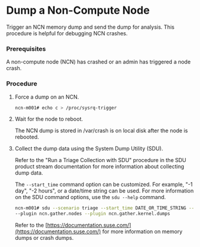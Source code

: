 # Dump a Non-Compute Node

Trigger an NCN memory dump and send the dump for analysis. This procedure is helpful for debugging NCN crashes.

### Prerequisites

A non-compute node \(NCN\) has crashed or an admin has triggered a node crash.

### Procedure

1.  Force a dump on an NCN.

    ```bash
    ncn-m001# echo c > /proc/sysrq-trigger
    ```

2.  Wait for the node to reboot.

    The NCN dump is stored in /var/crash is on local disk after the node is rebooted.

3.  Collect the dump data using the System Dump Utility \(SDU\).

    Refer to the "Run a Triage Collection with SDU" procedure in the SDU product stream documentation for more information about collecting dump data.

    The `--start_time` command option can be customized. For example, "-1 day", "-2 hours", or a date/time string can be used. For more information on the SDU command options, use the `sdu --help` command.

    ```bash
    ncn-m001# sdu --scenario triage --start_time DATE_OR_TIME_STRING --end_time DATE_OR_TIME_STRING \
    --plugin ncn.gather.nodes --plugin ncn.gather.kernel.dumps
    ```

    Refer to the [https://documentation.suse.com/](https://documentation.suse.com/) for more information on memory dumps or crash dumps.

